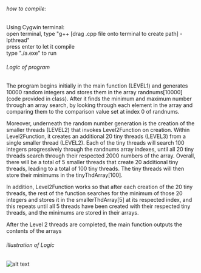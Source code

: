 ###### how to compile:  
Using Cygwin terminal:  
open terminal, type "g++ [drag .cpp file onto terminal to create path] -lpthread"  
press enter to let it compile  
type "./a.exe" to run  


###### Logic of program
The program begins initially in the main function (LEVEL1) and generates 10000 random integers and stores them in the array randnums[10000] (code provided in class).
After it finds the minimum and maximum number through an array search, by looking through each element in the array and comparing them to the comparison value set at index 0 of randnums.
 
 Moreover, underneath the random number generation is the creation of the smaller threads (LEVEL2) that invokes Level2Function on creation.
 Within Level2Function, it creates an additional 20 tiny threads (LEVEL3) from a single smaller thread (LEVEL2).
 Each of the tiny threads will search 100 integers progressively through the randnums array indexes, until all 20 tiny threads search through their respected 2000 numbers of the array.
 Overall, there will be a total of 5 smaller threads that create 20 additional tiny threads, leading to a total of 100 tiny threads.
 The tiny threads will then store their minimums in the tinyThdArray[100].
 
 In addition, Level2Function works so that after each creation of the 20 tiny threads, the rest of the function searches for the minimum of those 20 integers
 and stores it in the smallerThdArray[5] at its respected index, and this repeats until all 5 threads have been created with their respected tiny threads,
 and the minimums are stored in their arrays.
 
 After the Level 2 threads are completed, the main function outputs the contents of the arrays

###### illustration of Logic
![alt text](https://github.com/MarinosDakis/Operating-Systems-CS340/blob/master/Threaded%20Dynamic%20programming/Component%201%20%E2%80%93%201.png)

